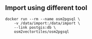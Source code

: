 ## Import using different tool

```
docker run --rm --name osm2pgsql \
    -v /data/import:/data/import \
    --link postgis:db \
    osm2vectortiles/osm2pgsql
```
